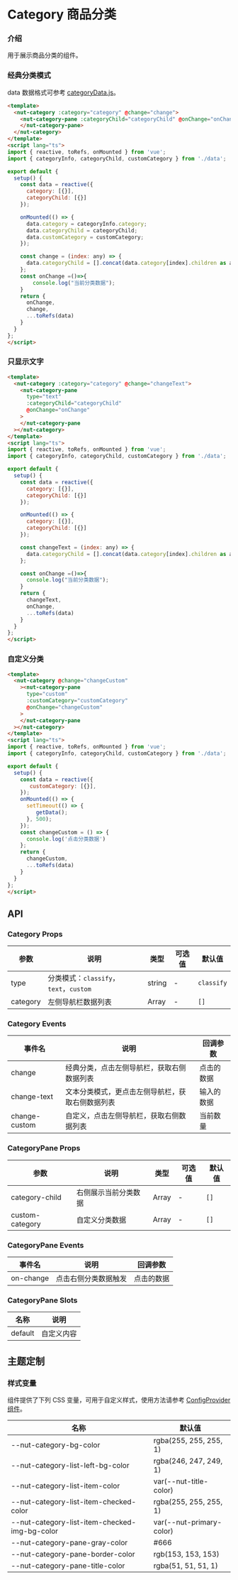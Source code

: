 # Category 商品分类

### 介绍

用于展示商品分类的组件。

### 经典分类模式

data 数据格式可参考
[categoryData.js](https://storage.360buyimg.com/nutui/3x/categoryData.js)。

```html
<template>
  <nut-category :category="category" @change="change">
    <nut-category-pane :categoryChild="categoryChild" @onChange="onChange">
    </nut-category-pane>
  </nut-category>
</template>
<script lang="ts">
import { reactive, toRefs, onMounted } from 'vue';
import { categoryInfo, categoryChild, customCategory } from './data';

export default {
  setup() {
    const data = reactive({
      category: [{}],
      categoryChild: [{}]
    });

    onMounted(() => {
      data.category = categoryInfo.category;
      data.categoryChild = categoryChild;
      data.customCategory = customCategory;
    });

    const change = (index: any) => {
      data.categoryChild = [].concat(data.category[index].children as any);
    };
    const onChange =()=>{
        console.log("当前分类数据");
    }
    return {
      onChange,
      change,
      ...toRefs(data)
    }
  }
};
</script>
```

### 只显示文字

```html
<template>
  <nut-category :category="category" @change="changeText">
    <nut-category-pane
      type="text"
      :categoryChild="categoryChild"
      @onChange="onChange"
    >
    </nut-category-pane
  ></nut-category>
</template>
<script lang="ts">
import { reactive, toRefs, onMounted } from 'vue';
import { categoryInfo, categoryChild, customCategory } from './data';

export default {
  setup() {
    const data = reactive({
      category: [{}],
      categoryChild: [{}]
    });

    onMounted(() => {
      category: [{}],
      categoryChild: [{}]
    });

    const changeText = (index: any) => {
      data.categoryChild = [].concat(data.category[index].children as any);
    };

    const onChange =()=>{
      console.log("当前分类数据");
    }
    return {
      changeText,
      onChange,
      ...toRefs(data)
    }
  }
};
</script>
```

### 自定义分类

```html
<template>
  <nut-category @change="changeCustom"
    ><nut-category-pane
      type="custom"
      :customCategory="customCategory"
      @onChange="changeCustom"
    >
    </nut-category-pane
  ></nut-category>
</template>
<script lang="ts">
import { reactive, toRefs, onMounted } from 'vue';
import { categoryInfo, categoryChild, customCategory } from './data';

export default {
  setup() {
    const data = reactive({
       customCategory: [{}],
    });
    onMounted(() => {
      setTimeout(() => {
         getData();
      }, 500);
    });
    const changeCustom = () => {
      console.log('点击分类数据')
    };
    return {
      changeCustom,
      ...toRefs(data)
    }
  }
};
</script>
```

## API

### Category Props

| 参数     | 说明                                | 类型   | 可选值 | 默认值     |
|----------|-----------------------------------|--------|--------|------------|
| type     | 分类模式：`classify`，`text`，`custom` | string | -      | `classify` |
| category | 左侧导航栏数据列表                  | Array  | -      | `[]`       |

### Category Events

| 事件名        | 说明                                           | 回调参数   |
|---------------|----------------------------------------------|--------|
| change        | 经典分类，点击左侧导航栏，获取右侧数据列表       | 点击的数据 |
| change-text   | 文本分类模式，更点击左侧导航栏，获取右侧数据列表 | 输入的数据 |
| change-custom | 自定义，点击左侧导航栏，获取右侧数据列表         | 当前数量   |

### CategoryPane Props

| 参数            | 说明                 | 类型  | 可选值 | 默认值 |
|-----------------|--------------------|-------|--------|--------|
| category-child  | 右侧展示当前分类数据 | Array | -      | `[]`   |
| custom-category | 自定义分类数据       | Array | -      | `[]`   |

### CategoryPane Events

| 事件名    | 说明                 | 回调参数   |
|-----------|--------------------|--------|
| on-change | 点击右侧分类数据触发 | 点击的数据 |

### CategoryPane Slots

| 名称    | 说明       |
|---------|----------|
| default | 自定义内容 |

## 主题定制

### 样式变量

组件提供了下列 CSS 变量，可用于自定义样式，使用方法请参考 [ConfigProvider 组件](/components/basic/configprovider)。

| 名称                                          | 默认值                   |
|-----------------------------------------------|--------------------------|
| --nut-category-bg-color                       | rgba(255, 255, 255, 1)   |
| --nut-category-list-left-bg-color             | rgba(246, 247, 249, 1)   |
| --nut-category-list-item-color                | var(--nut-title-color)   |
| --nut-category-list-item-checked-color        | rgba(255, 255, 255, 1)   |
| --nut-category-list-item-checked-img-bg-color | var(--nut-primary-color) |
| --nut-category-pane-gray-color                | #666                     |
| --nut-category-pane-border-color              | rgb(153, 153, 153)       |
| --nut-category-pane-title-color               | rgba(51, 51, 51, 1)      |
